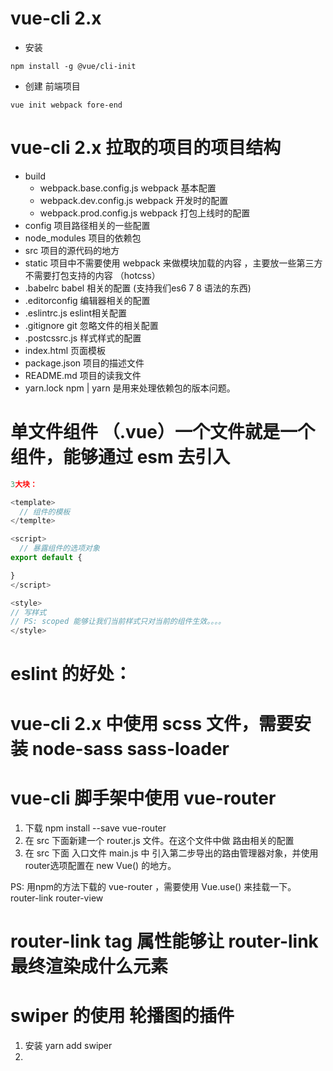 # vue-cli 2.x

- 安装
```
npm install -g @vue/cli-init
```
- 创建 前端项目
```
vue init webpack fore-end
```

# vue-cli 2.x 拉取的项目的项目结构
- build
  - webpack.base.config.js    webpack 基本配置
  - webpack.dev.config.js     webpack 开发时的配置
  - webpack.prod.config.js    webpack 打包上线时的配置
- config  项目路径相关的一些配置
- node_modules 项目的依赖包
- src   项目的源代码的地方
- static  项目中不需要使用 webpack 来做模块加载的内容 ，主要放一些第三方不需要打包支持的内容 （hotcss）
- .babelrc babel 相关的配置 (支持我们es6 7 8 语法的东西)
- .editorconfig 编辑器相关的配置
- .eslintrc.js eslint相关配置
- .gitignore git 忽略文件的相关配置
- .postcssrc.js  样式样式的配置
- index.html     页面模板
- package.json   项目的描述文件
- README.md       项目的读我文件
- yarn.lock       npm | yarn 是用来处理依赖包的版本问题。

# 单文件组件 （.vue）一个文件就是一个组件，能够通过 esm 去引入
```js
3大块：

<template>
  // 组件的模板
</templte>

<script>
  // 暴露组件的选项对象
export default {

}
</script>

<style>
// 写样式
// PS: scoped 能够让我们当前样式只对当前的组件生效。。。。
</style>
```


# eslint 的好处：

# vue-cli 2.x 中使用 scss 文件，需要安装 node-sass sass-loader

# vue-cli 脚手架中使用 vue-router

1. 下载 npm install --save vue-router
2. 在 src 下面新建一个 router.js 文件。在这个文件中做 路由相关的配置
3. 在 src 下面 入口文件 main.js 中 引入第二步导出的路由管理器对象，并使用 router选项配置在 new Vue() 的地方。

PS: 用npm的方法下载的 vue-router ，需要使用 Vue.use() 来挂载一下。 router-link  router-view


# router-link tag 属性能够让 router-link 最终渲染成什么元素

# swiper 的使用 轮播图的插件

1. 安装 yarn add swiper
2.
